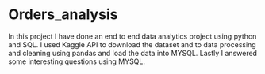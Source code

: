 # Orders_analysis
In this project I have done an end to end data analytics project using python and SQL. I used Kaggle API to download the dataset and to data processing and cleaning using pandas and load the data into MYSQL. Lastly I answered some interesting questions using MYSQL.
